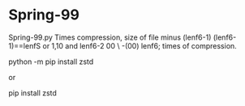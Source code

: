 # Spring-99
Spring-99.py
Times compression, size of  file minus (lenf6-1) (lenf6-1)==lenfS or 1,10 and lenf6-2 00 \ -(00) lenf6; times of compression.

python -m pip install zstd

or

pip install zstd
